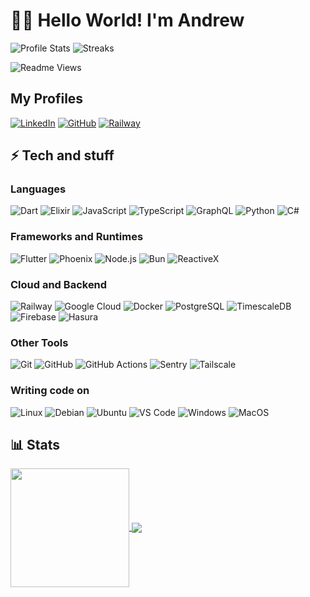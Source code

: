 # 👋🏻 Hello World! I'm Andrew

![Profile Stats](https://github-readme-stats.vercel.app/api?username=Andrew-Bekhiet&count_private=true&show_icons=true&include_all_commits=true&rank_icon=rank&theme=midnight-purple)
![Streaks](https://streak-stats.demolab.com/?user=andrew-bekhiet&theme=midnight-purple)

![Readme Views](https://visitor-badge.laobi.icu/badge?page_id=androidquartz.readme&title=Readme%20Views)

## My Profiles

[![LinkedIn](https://img.shields.io/badge/-andrew--bekhiet-blue?style=for-the-badge&logo=Linkedin&logoColor=white&link=https://www.linkedin.com/in/andrew-bekhiet/)](https://www.linkedin.com/in/andrew-bekhiet/)
[![GitHub](https://img.shields.io/badge/-Andrew--Bekhiet-181717?style=for-the-badge&logo=github&logoColor=white&link=https://github.com/Andrew-Bekhiet)](https://github.com/Andrew-Bekhiet)
[![Railway](https://img.shields.io/badge/-androidquartz-0B0D0E?style=for-the-badge&logo=railway&logoColor=white&link=https://railway.app/u/androidquartz)](https://railway.app/u/androidquartz)

## ⚡ Tech and stuff

### Languages

![Dart](https://img.shields.io/badge/-Dart-0175C2?style=for-the-badge&logo=dart&logoColor=white)
![Elixir](https://img.shields.io/badge/-Elixir-4B275F?style=for-the-badge&logo=elixir&logoColor=white)
![JavaScript](https://img.shields.io/badge/-JavaScript-F7DF1E?style=for-the-badge&logo=javascript&logoColor=black)
![TypeScript](https://img.shields.io/badge/-TypeScript-007ACC?style=for-the-badge&logo=typescript&logoColor=white)
![GraphQL](https://img.shields.io/badge/-GraphQL-E10098?style=for-the-badge&logo=graphql&logoColor=white)
![Python](https://img.shields.io/badge/-Python-3776AB?style=for-the-badge&logo=python&logoColor=white)
![C#](https://img.shields.io/badge/-C%23-512BD4?style=for-the-badge&logo=csharp&logoColor=white)

### Frameworks and Runtimes

![Flutter](https://img.shields.io/badge/-Flutter-02569B?style=for-the-badge&logo=flutter&logoColor=white)
![Phoenix](https://img.shields.io/badge/-Phoenix-FD4F00?style=for-the-badge&logo=phoenixframework&logoColor=white)
![Node.js](https://img.shields.io/badge/-Node.js-339933?style=for-the-badge&logo=node.js&logoColor=white)
![Bun](https://img.shields.io/badge/-Bun-black?style=for-the-badge&logo=bun&logoColor=white)
![ReactiveX](https://img.shields.io/badge/-ReactiveX-B7178C?style=for-the-badge&logo=reactivex&logoColor=white)

### Cloud and Backend

![Railway](https://img.shields.io/badge/-Railway-0B0D0E?style=for-the-badge&logo=railway&logoColor=white)
![Google Cloud](https://img.shields.io/badge/-Google%20Cloud-4285F4?style=for-the-badge&logo=google-cloud&logoColor=white)
![Docker](https://img.shields.io/badge/-Docker-2496ED?style=for-the-badge&logo=docker&logoColor=white)
![PostgreSQL](https://img.shields.io/badge/-PostgreSQL-336791?style=for-the-badge&logo=postgresql&logoColor=white)
![TimescaleDB](https://img.shields.io/badge/-TimescaleDB-FDB515?style=for-the-badge&logo=timescale&logoColor=black)
![Firebase](https://img.shields.io/badge/-Firebase-FFCA28?style=for-the-badge&logo=firebase&logoColor=black)
![Hasura](https://img.shields.io/badge/-Hasura-1EB4D4?style=for-the-badge&logo=hasura&logoColor=white)

### Other Tools

![Git](https://img.shields.io/badge/-Git-F05032?style=for-the-badge&logo=git&logoColor=white)
![GitHub](https://img.shields.io/badge/-GitHub-181717?style=for-the-badge&logo=github&logoColor=white)
![GitHub Actions](https://img.shields.io/badge/-GitHub%20Actions-2088FF?style=for-the-badge&logo=github-actions&logoColor=white)
![Sentry](https://img.shields.io/badge/-Sentry-362D59?style=for-the-badge&logo=sentry&logoColor=white)
![Tailscale](https://img.shields.io/badge/-Tailscale-00B4FF?style=for-the-badge&logo=tailscale&logoColor=white)

### Writing code on

![Linux](https://img.shields.io/badge/-Linux-FCC624?style=for-the-badge&logo=linux&logoColor=black)
![Debian](https://img.shields.io/badge/-Debian-A81D33?style=for-the-badge&logo=debian&logoColor=white)
![Ubuntu](https://img.shields.io/badge/-Ubuntu-E95420?style=for-the-badge&logo=ubuntu&logoColor=white)
![VS Code](https://img.shields.io/badge/-VS%20Code-007ACC?style=for-the-badge&logo=visual-studio-code&logoColor=white)
![Windows](https://img.shields.io/badge/-Windows-0078D6?style=for-the-badge&logo=windows&logoColor=white)
![MacOS](https://img.shields.io/badge/-MacOS-black?style=for-the-badge&logo=macOS&logoColor=white)

## 📊 Stats

<a href="https://github.com/anuraghazra/convoychat">
  <img height="190" align="center" src="https://github-readme-stats.vercel.app/api/top-langs?username=Andrew-Bekhiet&theme=midnight-purple&langs_count=8&layout=compact" />
</a>
<a href="https://github.com/anuraghazra/convoychat">
  <img align="center" src="https://github-readme-stats.vercel.app/api/wakatime?username=andrewbekhiet&theme=midnight-purple&langs_count=8&layout=compact" />
</a>

